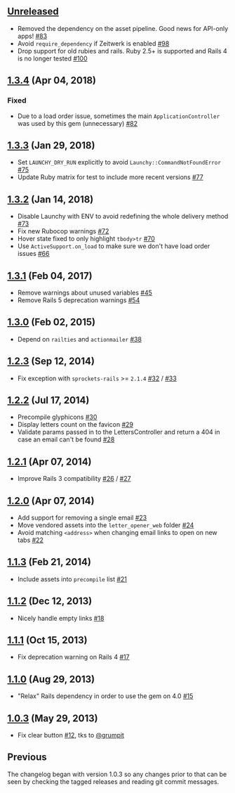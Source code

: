 ## [Unreleased](https://github.com/fgrehm/letter_opener_web/compare/v1.3.4...master)

  - Removed the dependency on the asset pipeline. Good news for API-only apps! [#83](https://github.com/fgrehm/letter_opener_web/pull/83)
  - Avoid `require_dependency` if Zeitwerk is enabled [#98](https://github.com/fgrehm/letter_opener_web/pull/98)
  - Drop support for old rubies and rails. Ruby 2.5+ is supported and Rails 4 is no longer tested [#100](https://github.com/fgrehm/letter_opener_web/pull/100)

## [1.3.4](https://github.com/fgrehm/letter_opener_web/compare/v1.3.3...v1.3.4) (Apr 04, 2018)

### Fixed

  - Due to a load order issue, sometimes the main `ApplicationController` was used by this gem (unnecessary) [#82](https://github.com/fgrehm/letter_opener_web/pull/82)

## [1.3.3](https://github.com/fgrehm/letter_opener_web/compare/v1.3.2...v1.3.3) (Jan 29, 2018)

  - Set `LAUNCHY_DRY_RUN` explicitly to avoid `Launchy::CommandNotFoundError` [#75](https://github.com/fgrehm/letter_opener_web/pull/75)
  - Update Ruby matrix for test to include more recent versions [#77](https://github.com/fgrehm/letter_opener_web/pull/77)

## [1.3.2](https://github.com/fgrehm/letter_opener_web/compare/v1.3.1...v1.3.2) (Jan 14, 2018)

  - Disable Launchy with ENV to avoid redefining the whole delivery method [#73](https://github.com/fgrehm/letter_opener_web/pull/73)
  - Fix new Rubocop warnings [#72](https://github.com/fgrehm/letter_opener_web/pull/72)
  - Hover state fixed to only highlight `tbody>tr` [#70](https://github.com/fgrehm/letter_opener_web/pull/70)
  - Use `ActiveSupport.on_load` to make sure we don't have load order issues [#66](https://github.com/fgrehm/letter_opener_web/pull/66)

## [1.3.1](https://github.com/fgrehm/letter_opener_web/compare/v1.3.0...v1.3.1) (Feb 04, 2017)

  - Remove warnings about unused variables [#45](https://github.com/fgrehm/letter_opener_web/pull/45)
  - Remove Rails 5 deprecation warnings [#54](https://github.com/fgrehm/letter_opener_web/pull/54)

## [1.3.0](https://github.com/fgrehm/letter_opener_web/compare/v1.2.3...v1.3.0) (Feb 02, 2015)

  - Depend on `railties` and `actionmailer` [#38](https://github.com/fgrehm/letter_opener_web/pull/38)

## [1.2.3](https://github.com/fgrehm/letter_opener_web/compare/v1.2.2...v1.2.3) (Sep 12, 2014)

  - Fix exception with `sprockets-rails` >= `2.1.4` [#32](https://github.com/fgrehm/letter_opener_web/issues/32) / [#33](https://github.com/fgrehm/letter_opener_web/pull/33)

## [1.2.2](https://github.com/fgrehm/letter_opener_web/compare/v1.2.1...v1.2.2) (Jul 17, 2014)

  - Precompile glyphicons [#30](https://github.com/fgrehm/letter_opener_web/pull/30)
  - Display letters count on the favicon [#29](https://github.com/fgrehm/letter_opener_web/pull/29)
  - Validate params passed in to the LettersController and return a 404 in case an email can't be found [#28](https://github.com/fgrehm/letter_opener_web/pull/28)

## [1.2.1](https://github.com/fgrehm/letter_opener_web/compare/v1.2.0...v1.2.1) (Apr 07, 2014)

  - Improve Rails 3 compatibility [#26](https://github.com/fgrehm/letter_opener_web/pull/26) / [#27](https://github.com/fgrehm/letter_opener_web/pull/27)

## [1.2.0](https://github.com/fgrehm/letter_opener_web/compare/v1.1.3...v1.2.0) (Apr 07, 2014)

  - Add support for removing a single email [#23](https://github.com/fgrehm/letter_opener_web/pull/23)
  - Move vendored assets into the `letter_opener_web` folder [#24](https://github.com/fgrehm/letter_opener_web/issues/24)
  - Avoid matching `<address>` when changing email links to open on new tabs [#22](https://github.com/fgrehm/letter_opener_web/pull/22)

## [1.1.3](https://github.com/fgrehm/letter_opener_web/compare/v1.1.2...v1.1.3) (Feb 21, 2014)

  - Include assets into `precompile` list [#21](https://github.com/fgrehm/letter_opener_web/pull/21)

## [1.1.2](https://github.com/fgrehm/letter_opener_web/compare/v1.1.1...v1.1.2) (Dec 12, 2013)

  - Nicely handle empty links [#18](https://github.com/fgrehm/letter_opener_web/pull/18)

## [1.1.1](https://github.com/fgrehm/letter_opener_web/compare/v1.1.0...v1.1.1) (Oct 15, 2013)

  - Fix deprecation warning on Rails 4 [#17](https://github.com/fgrehm/letter_opener_web/pull/17)

## [1.1.0](https://github.com/fgrehm/letter_opener_web/compare/v1.0.3...v1.1.0) (Aug 29, 2013)

  - "Relax" Rails dependency in order to use the gem on 4.0 [#15](https://github.com/fgrehm/letter_opener_web/issues/15)

## [1.0.3](https://github.com/fgrehm/letter_opener_web/compare/v1.0.2...v1.0.3) (May 29, 2013)

  - Fix clear button [#12](https://github.com/fgrehm/letter_opener_web/issues/12), tks to [@grumpit](https://github.com/grumpit)

## Previous

The changelog began with version 1.0.3 so any changes prior to that
can be seen by checking the tagged releases and reading git commit
messages.
